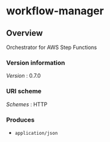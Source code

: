 # workflow-manager


<a name="overview"></a>
## Overview
Orchestrator for AWS Step Functions


### Version information
*Version* : 0.7.0


### URI scheme
*Schemes* : HTTP


### Produces

* `application/json`



